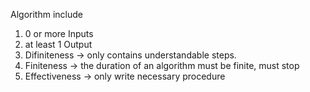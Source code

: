 Algorithm include

1. 0 or more Inputs
2. at least 1 Output
3. Difiniteness -> only contains understandable steps.
4. Finiteness -> the duration of an algorithm must be finite, must stop
5. Effectiveness -> only write necessary procedure
